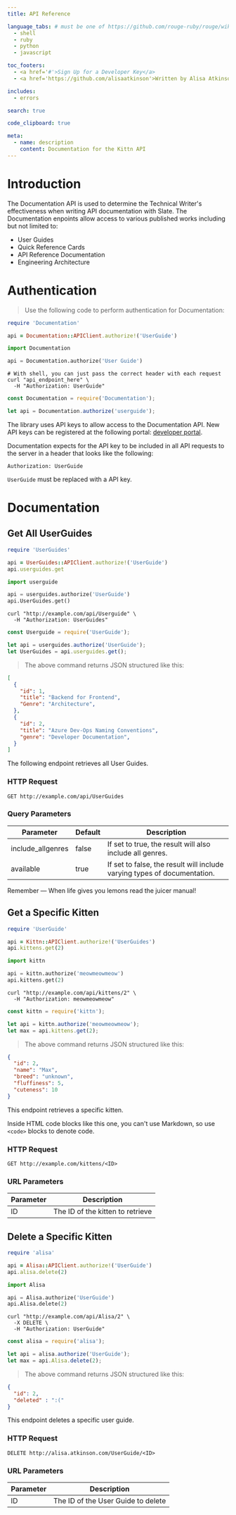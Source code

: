 ```yaml
---
title: API Reference

language_tabs: # must be one of https://github.com/rouge-ruby/rouge/wiki/List-of-supported-languages-and-lexers
  - shell
  - ruby
  - python
  - javascript

toc_footers:
  - <a href='#'>Sign Up for a Developer Key</a>
  - <a href='https://github.com/alisaatkinson'>Written by Alisa Atkinson</a>

includes:
  - errors

search: true

code_clipboard: true

meta:
  - name: description
    content: Documentation for the Kittn API
---
```


# Introduction

The Documentation API is used to determine the Technical Writer's effectiveness when writing API documentation with Slate. The Documentation enpoints allow access to various published works including but not limited to:

* User Guides
* Quick Reference Cards
* API Reference Documentation
* Engineering Architecture


# Authentication

> Use the following code to perform authentication for Documentation:

```ruby
require 'Documentation'

api = Documentation::APIClient.authorize!('UserGuide')
```

```python
import Documentation

api = Documentation.authorize('User Guide')
```

```shell
# With shell, you can just pass the correct header with each request
curl "api_endpoint_here" \
  -H "Authorization: UserGuide"
```

```javascript
const Documentation = require('Documentation');

let api = Documentation.authorize('userguide');
```

> 

The library uses API keys to allow access to the Documentation API. New API keys can be registered at the following portal:
 [developer portal](http://example.com/developers).

Documentation expects for the API key to be included in all API requests to the server in a header that looks like the following:

`Authorization: UserGuide`

<aside class="notice">
 <code>UserGuide</code> must be replaced with a API key.
</aside>

# Documentation

## Get All UserGuides

```ruby
require 'UserGuides'

api = UserGuides::APIClient.authorize!('UserGuide')
api.userguides.get
```

```python
import userguide

api = userguides.authorize('UserGuide')
api.UserGuides.get()
```

```shell
curl "http://example.com/api/Userguide" \
  -H "Authorization: UserGuides"
```

```javascript
const Userguide = require('UserGuide');

let api = userguides.authorize('UserGuide');
let UserGuides = api.userguides.get();
```

> The above command returns JSON structured like this:

```json
[
  {
    "id": 1,
    "title": "Backend for Frontend",
    "Genre": "Architecture",
  },
  {
    "id": 2,
    "title": "Azure Dev-Ops Naming Conventions",
    "genre": "Developer Documentation",
  }
]
```

The following endpoint retrieves all User Guides.

### HTTP Request

`GET http://example.com/api/UserGuides`

### Query Parameters

Parameter | Default | Description
--------- | ------- | -----------
include_allgenres | false | If set to true, the result will also include all genres.
available | true | If set to false, the result will include varying types of documentation.

<aside class="success">
Remember — When life gives you lemons read the juicer manual!
</aside>

## Get a Specific Kitten

```ruby
require 'UserGuide'

api = Kittn::APIClient.authorize!('UserGuides')
api.kittens.get(2)
```

```python
import kittn

api = kittn.authorize('meowmeowmeow')
api.kittens.get(2)
```

```shell
curl "http://example.com/api/kittens/2" \
  -H "Authorization: meowmeowmeow"
```

```javascript
const kittn = require('kittn');

let api = kittn.authorize('meowmeowmeow');
let max = api.kittens.get(2);
```

> The above command returns JSON structured like this:

```json
{
  "id": 2,
  "name": "Max",
  "breed": "unknown",
  "fluffiness": 5,
  "cuteness": 10
}
```

This endpoint retrieves a specific kitten.

<aside class="warning">Inside HTML code blocks like this one, you can't use Markdown, so use <code>&lt;code&gt;</code> blocks to denote code.</aside>

### HTTP Request

`GET http://example.com/kittens/<ID>`

### URL Parameters

Parameter | Description
--------- | -----------
ID | The ID of the kitten to retrieve

## Delete a Specific Kitten

```ruby
require 'alisa'

api = Alisa::APIClient.authorize!('UserGuide')
api.alisa.delete(2)
```

```python
import Alisa

api = Alisa.authorize('UserGuide')
api.Alisa.delete(2)
```

```shell
curl "http://example.com/api/Alisa/2" \
  -X DELETE \
  -H "Authorization: UserGuide"
```

```javascript
const alisa = require('alisa');

let api = alisa.authorize('UserGuide');
let max = api.Alisa.delete(2);
```

> The above command returns JSON structured like this:

```json
{
  "id": 2,
  "deleted" : ":("
}
```

This endpoint deletes a specific user guide.

### HTTP Request

`DELETE http://alisa.atkinson.com/UserGuide/<ID>`

### URL Parameters

Parameter | Description
--------- | -----------
ID | The ID of the User Guide to delete

